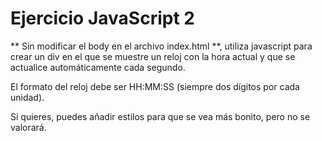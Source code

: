 # Ejercicio JavaScript 2

** Sin modificar el body en el archivo index.html **, utiliza javascript para crear un div en el que se muestre un reloj con la hora actual y que se actualice automáticamente cada segundo.

El formato del reloj debe ser HH:MM:SS (siempre dos dígitos por cada unidad).

Si quieres, puedes añadir estilos para que se vea más bonito, pero no se valorará.
